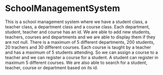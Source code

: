 # SchoolManagementSystem
This is a school management system where we have a student class, a teacher class, a department class and a course class. Each department, student, teacher and course has an id. We are able to add new students, teachers, courses and departments and we are able to display them if they are not null. There is a maximum of 5 different departments, 200 students, 20 trachers and 30 different courses. Each course is taught by a teacher and has a maximum of 5 students attending. So we can assign a course to a teacher and we can register a course for a student. A student can register in maximum 5 different courses. We are also able to search for a student, teacher, course or department based on its id. 
